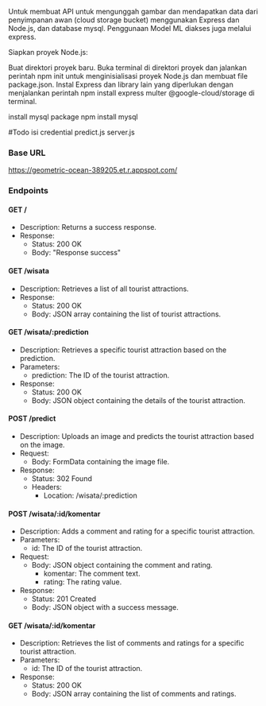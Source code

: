 Untuk membuat API untuk mengunggah gambar dan mendapatkan data dari penyimpanan awan (cloud storage bucket) menggunakan Express dan Node.js, dan database mysql.
Penggunaan Model ML diakses juga melalui express.

Siapkan proyek Node.js:

Buat direktori proyek baru.
Buka terminal di direktori proyek dan jalankan perintah npm init untuk menginisialisasi proyek Node.js dan membuat file package.json.
Instal Express dan library lain yang diperlukan dengan menjalankan perintah npm install express multer @google-cloud/storage di terminal.

install mysql package 
npm install mysql

#Todo
isi credential
predict.js
server.js


### Base URL
https://geometric-ocean-389205.et.r.appspot.com/
### Endpoints

#### GET /
- Description: Returns a success response.
- Response:
  - Status: 200 OK
  - Body: "Response success"

#### GET /wisata
- Description: Retrieves a list of all tourist attractions.
- Response:
  - Status: 200 OK
  - Body: JSON array containing the list of tourist attractions.

#### GET /wisata/:prediction
- Description: Retrieves a specific tourist attraction based on the prediction.
- Parameters:
  - prediction: The ID of the tourist attraction.
- Response:
  - Status: 200 OK
  - Body: JSON object containing the details of the tourist attraction.

#### POST /predict
- Description: Uploads an image and predicts the tourist attraction based on the image.
- Request:
  - Body: FormData containing the image file.
- Response:
  - Status: 302 Found
  - Headers:
    - Location: /wisata/:prediction

#### POST /wisata/:id/komentar
- Description: Adds a comment and rating for a specific tourist attraction.
- Parameters:
  - id: The ID of the tourist attraction.
- Request:
  - Body: JSON object containing the comment and rating.
    - komentar: The comment text.
    - rating: The rating value.
- Response:
  - Status: 201 Created
  - Body: JSON object with a success message.

#### GET /wisata/:id/komentar
- Description: Retrieves the list of comments and ratings for a specific tourist attraction.
- Parameters:
  - id: The ID of the tourist attraction.
- Response:
  - Status: 200 OK
  - Body: JSON array containing the list of comments and ratings.




